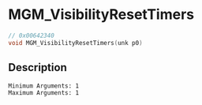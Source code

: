 # MGM_VisibilityResetTimers
```c
// 0x00642340
void MGM_VisibilityResetTimers(unk p0)
```
## Description
```
Minimum Arguments: 1
Maximum Arguments: 1
```
